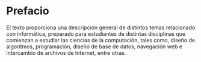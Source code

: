 # Prefacio

El texto proporciona una descripción general de distintos temas relacionado con informática, preparado para estudiantes de distintas disciplinas que comienzan a estudiar las ciencias de la computación, tales como, diseño de algorítmos, programación, diseño de base de datos, navegación web e intercambio de archivos de Internet, entre otras.